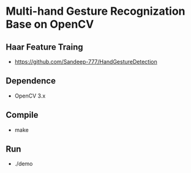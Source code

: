 # Multi-hand Gesture Recognization Base on OpenCV
## Haar Feature Traing 
   * https://github.com/Sandeep-777/HandGestureDetection 
## Dependence 
   * OpenCV 3.x   
## Compile 
   * make 
## Run 
   * ./demo  
